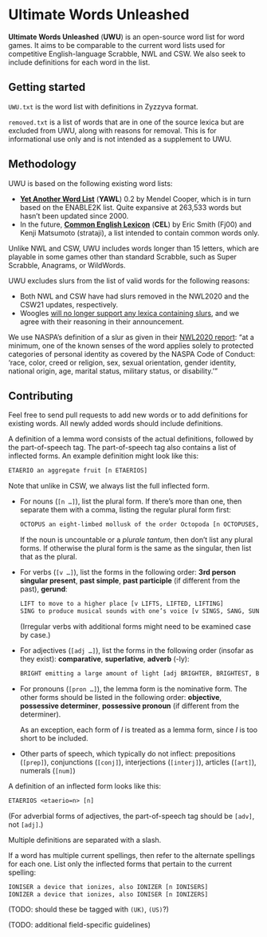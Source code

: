 # Ultimate Words Unleashed

**Ultimate Words Unleashed** (**UWU**) is an open-source word list for word
games. It aims to be comparable to the current word lists used for
competitive English-language Scrabble, NWL and CSW. We also seek to include
definitions for each word in the list.

## Getting started

`UWU.txt` is the word list with definitions in Zyzzyva format.

`removed.txt` is a list of words that are in one of the source lexica but are
excluded from UWU, along with reasons for removal. This is for informational
use only and is not intended as a supplement to UWU.

## Methodology

UWU is based on the following existing word lists:

* [**Yet Another Word List**](https://gtoal.com/wordgames/yawl/) (**YAWL**) 0.2
  by Mendel Cooper, which is in turn based on the ENABLE2K list. Quite
  expansive at 263,533 words but hasn’t been updated since 2000.
* In the future, [**Common English Lexicon**](https://github.com/Fj00/CEL)
  (**CEL**) by Eric Smith (Fj00) and Kenji Matsumoto (strataji), a list
  intended to contain common words only.

Unlike NWL and CSW, UWU includes words longer than 15 letters, which are
playable in some games other than standard Scrabble, such as Super Scrabble,
Anagrams, or WildWords.

UWU excludes slurs from the list of valid words for the following reasons:

* Both NWL and CSW have had slurs removed in the NWL2020 and the CSW21 updates,
  respectively.
* Woogles [will no longer support any lexica containing slurs](https://docs.google.com/document/d/1JBAABsOPif3bydqhDcbsT_8s3PfhVfyNYw3-VVIvD5Y/edit),
  and we agree with their reasoning in their announcement.

We use NASPA’s definition of a slur as given in their [NWL2020 report](https://scrabbleplayers.org/words/nwl2020/NWL2020-final-report.pdf):
“at a minimum, one of the known senses of the word applies solely to protected
categories of personal identity as covered by the NASPA Code of Conduct: ‘race,
color, creed or religion, sex, sexual orientation, gender identity, national
origin, age, marital status, military status, or disability.’”

## Contributing

Feel free to send pull requests to add new words or to add definitions for
existing words. All newly added words should include definitions.

A definition of a lemma word consists of the actual definitions, followed by
the part-of-speech tag. The part-of-speech tag also contains a list of
inflected forms. An example definition might look like this:

```txt
ETAERIO an aggregate fruit [n ETAERIOS]
```

Note that unlike in CSW, we always list the full inflected form.

* For nouns (`[n …]`), list the plural form. If there’s more than one, then
  separate them with a comma, listing the regular plural form first:

  ```txt
  OCTOPUS an eight-limbed mollusk of the order Octopoda [n OCTOPUSES, OCTOPI, OCTOPODES]
  ```

  If the noun is uncountable or a *plurale tantum*, then don’t list any plural
  forms. If otherwise the plural form is the same as the singular, then list
  that as the plural.
* For verbs (`[v …]`), list the forms in the following order:
  **3rd person singular present**, **past simple**, **past participle** (if
  different from the past), **gerund**:

  ```txt
  LIFT to move to a higher place [v LIFTS, LIFTED, LIFTING]
  SING to produce musical sounds with one’s voice [v SINGS, SANG, SUNG, SINGING]
  ```
  
  (Irregular verbs with additional forms might need to be examined case by case.)
* For adjectives (`[adj …]`), list the forms in the following order (insofar
  as they exist):
  **comparative**, **superlative**, **adverb** (-ly):

  ```txt
  BRIGHT emitting a large amount of light [adj BRIGHTER, BRIGHTEST, BRIGHTLY]
  ```

* For pronouns (`[pron …]`), the lemma form is the nominative form. The other
  forms should be listed in the following order:
  **objective**, **possessive determiner**, **possessive pronoun** (if
  different from the determiner).

  As an exception, each form of *I* is treated as a lemma form, since *I* is
  too short to be included.

* Other parts of speech, which typically do not inflect: prepositions
  (`[prep]`), conjunctions (`[conj]`), interjections (`[interj]`), articles
  (`[art]`), numerals (`[num]`)

A definition of an inflected form looks like this:

```txt
ETAERIOS <etaerio=n> [n]
```

(For adverbial forms of adjectives, the part-of-speech tag should be `[adv]`,
not `[adj]`.)

Multiple definitions are separated with a slash.

If a word has multiple current spellings, then refer to the alternate spellings
for each one. List only the inflected forms that pertain to the current
spelling:

```txt
IONISER a device that ionizes, also IONIZER [n IONISERS]
IONIZER a device that ionizes, also IONISER [n IONIZERS]
```

(TODO: should these be tagged with `(UK)`, `(US)`?)

(TODO: additional field-specific guidelines)
